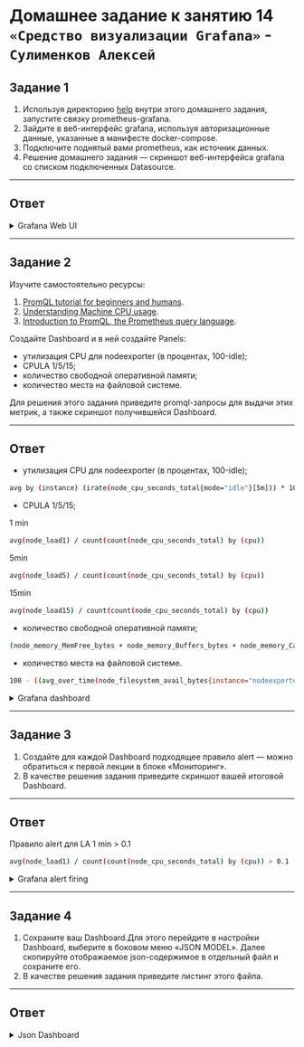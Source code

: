 # Домашнее задание к занятию 14 `«Средство визуализации Grafana»` - `Сулименков Алексей`

## Задание 1

1. Используя директорию [help](./help) внутри этого домашнего задания, запустите связку prometheus-grafana.
2. Зайдите в веб-интерфейс grafana, используя авторизационные данные, указанные в манифесте docker-compose.
3. Подключите поднятый вами prometheus, как источник данных.
4. Решение домашнего задания — скриншот веб-интерфейса grafana со списком подключенных Datasource.

---

## Ответ

<details> <summary>Grafana Web UI</summary>

![web](https://github.com/biparasite/10-monitoring-03-grafana/blob/main/task_1.png"web")

</details>

---

## Задание 2

Изучите самостоятельно ресурсы:

1. [PromQL tutorial for beginners and humans](https://valyala.medium.com/promql-tutorial-for-beginners-9ab455142085).
2. [Understanding Machine CPU usage](https://www.robustperception.io/understanding-machine-cpu-usage).
3. [Introduction to PromQL, the Prometheus query language](https://grafana.com/blog/2020/02/04/introduction-to-promql-the-prometheus-query-language/).

Создайте Dashboard и в ней создайте Panels:

- утилизация CPU для nodeexporter (в процентах, 100-idle);
- CPULA 1/5/15;
- количество свободной оперативной памяти;
- количество места на файловой системе.

Для решения этого задания приведите promql-запросы для выдачи этих метрик, а также скриншот получившейся Dashboard.

---

## Ответ

- утилизация CPU для nodeexporter (в процентах, 100-idle);

```bash
avg by (instance) (irate(node_cpu_seconds_total{mode="idle"}[5m])) * 100
```

- CPULA 1/5/15;

1 min

```bash
avg(node_load1) / count(count(node_cpu_seconds_total) by (cpu))
```

5min

```bash
avg(node_load5) / count(count(node_cpu_seconds_total) by (cpu))
```

15min

```bash
avg(node_load15) / count(count(node_cpu_seconds_total) by (cpu))
```

- количество свободной оперативной памяти;

```bash
(node_memory_MemFree_bytes + node_memory_Buffers_bytes + node_memory_Cached_bytes) / 1024 / 1024
```

- количество места на файловой системе.

```bash
100 - ((avg_over_time(node_filesystem_avail_bytes{instance="nodeexporter:9100",job="nodeexporter",mountpoint="/",fstype!="rootfs"}[$__rate_interval]) * 100) / avg_over_time(node_filesystem_size_bytes{instance="nodeexporter:9100",job="nodeexporter",mountpoint="/",fstype!="rootfs"}[$__rate_interval]))
```

<details> <summary>Grafana dashboard</summary>

![web](https://github.com/biparasite/10-monitoring-03-grafana/blob/main/task_2.png "web")

</details>

---

## Задание 3

1. Создайте для каждой Dashboard подходящее правило alert — можно обратиться к первой лекции в блоке «Мониторинг».
1. В качестве решения задания приведите скриншот вашей итоговой Dashboard.

---

## Ответ

Правило alert для LA 1 min > 0.1

```bash
avg(node_load1) / count(count(node_cpu_seconds_total) by (cpu)) > 0.1
```

<details> <summary>Grafana alert firing</summary>

![firing](https://github.com/biparasite/10-monitoring-03-grafana/blob/main/task_3.png "firing")
![LA1](https://github.com/biparasite/10-monitoring-03-grafana/blob/main/task_3.1.png "LA1")

</details>

---

## Задание 4

1. Сохраните ваш Dashboard.Для этого перейдите в настройки Dashboard, выберите в боковом меню «JSON MODEL». Далее скопируйте отображаемое json-содержимое в отдельный файл и сохраните его.
1. В качестве решения задания приведите листинг этого файла.

---

## Ответ

<details> <summary>Json Dashboard</summary>
```json
{
  "annotations": {
    "list": [
      {
        "builtIn": 1,
        "datasource": {
          "type": "grafana",
          "uid": "-- Grafana --"
        },
        "enable": true,
        "hide": true,
        "iconColor": "rgba(0, 211, 255, 1)",
        "name": "Annotations & Alerts",
        "type": "dashboard"
      }
    ]
  },
  "editable": true,
  "fiscalYearStartMonth": 0,
  "graphTooltip": 0,
  "id": 1,
  "links": [],
  "panels": [
    {
      "datasource": {
        "type": "prometheus",
        "uid": "eer3j1mgk4d8ge"
      },
      "fieldConfig": {
        "defaults": {
          "color": {
            "mode": "palette-classic"
          },
          "custom": {
            "axisBorderShow": false,
            "axisCenteredZero": false,
            "axisColorMode": "text",
            "axisLabel": "",
            "axisPlacement": "auto",
            "barAlignment": 0,
            "barWidthFactor": 0.6,
            "drawStyle": "line",
            "fillOpacity": 0,
            "gradientMode": "none",
            "hideFrom": {
              "legend": false,
              "tooltip": false,
              "viz": false
            },
            "insertNulls": false,
            "lineInterpolation": "linear",
            "lineWidth": 1,
            "pointSize": 5,
            "scaleDistribution": {
              "type": "linear"
            },
            "showPoints": "auto",
            "spanNulls": false,
            "stacking": {
              "group": "A",
              "mode": "none"
            },
            "thresholdsStyle": {
              "mode": "off"
            }
          },
          "mappings": [],
          "thresholds": {
            "mode": "absolute",
            "steps": [
              {
                "color": "green"
              },
              {
                "color": "red",
                "value": 80
              }
            ]
          },
          "unit": "percent"
        },
        "overrides": []
      },
      "gridPos": {
        "h": 8,
        "w": 12,
        "x": 0,
        "y": 0
      },
      "id": 4,
      "options": {
        "legend": {
          "calcs": [],
          "displayMode": "list",
          "placement": "bottom",
          "showLegend": true
        },
        "tooltip": {
          "hideZeros": false,
          "mode": "single",
          "sort": "none"
        }
      },
      "pluginVersion": "12.0.2",
      "targets": [
        {
          "editorMode": "code",
          "expr": "100 - ((avg_over_time(node_filesystem_avail_bytes{instance=\"nodeexporter:9100\",job=\"nodeexporter\",mountpoint=\"/\",fstype!=\"rootfs\"}[$__rate_interval]) * 100) / avg_over_time(node_filesystem_size_bytes{instance=\"nodeexporter:9100\",job=\"nodeexporter\",mountpoint=\"/\",fstype!=\"rootfs\"}[$__rate_interval]))\n",
          "legendFormat": "Disk usage %",
          "range": true,
          "refId": "A"
        }
      ],
      "title": "Disk Space Usage %",
      "type": "timeseries"
    },
    {
      "datasource": {
        "type": "prometheus",
        "uid": "eer3j1mgk4d8ge"
      },
      "description": "",
      "fieldConfig": {
        "defaults": {
          "color": {
            "mode": "palette-classic"
          },
          "custom": {
            "axisBorderShow": false,
            "axisCenteredZero": false,
            "axisColorMode": "text",
            "axisLabel": "100% IDLE",
            "axisPlacement": "auto",
            "barAlignment": 0,
            "barWidthFactor": 0.6,
            "drawStyle": "line",
            "fillOpacity": 0,
            "gradientMode": "none",
            "hideFrom": {
              "legend": false,
              "tooltip": false,
              "viz": false
            },
            "insertNulls": false,
            "lineInterpolation": "linear",
            "lineWidth": 1,
            "pointSize": 5,
            "scaleDistribution": {
              "type": "linear"
            },
            "showPoints": "auto",
            "spanNulls": false,
            "stacking": {
              "group": "A",
              "mode": "none"
            },
            "thresholdsStyle": {
              "mode": "off"
            }
          },
          "mappings": [],
          "thresholds": {
            "mode": "absolute",
            "steps": [
              {
                "color": "green"
              },
              {
                "color": "red",
                "value": 80
              },
              {
                "color": "#EAB839",
                "value": 90
              }
            ]
          },
          "unit": "percent"
        },
        "overrides": []
      },
      "gridPos": {
        "h": 8,
        "w": 12,
        "x": 12,
        "y": 0
      },
      "id": 1,
      "options": {
        "legend": {
          "calcs": [],
          "displayMode": "list",
          "placement": "bottom",
          "showLegend": true
        },
        "tooltip": {
          "hideZeros": false,
          "mode": "single",
          "sort": "none"
        }
      },
      "pluginVersion": "12.0.2",
      "targets": [
        {
          "datasource": {
            "type": "prometheus",
            "uid": "eer3j1mgk4d8ge"
          },
          "editorMode": "code",
          "expr": "avg by (instance) (irate(node_cpu_seconds_total{mode=\"idle\"}[5m])) * 100\n",
          "legendFormat": "CPU IDLE",
          "range": true,
          "refId": "A"
        }
      ],
      "title": "CPU IDLE",
      "transparent": true,
      "type": "timeseries"
    },
    {
      "datasource": {
        "type": "prometheus",
        "uid": "eer3j1mgk4d8ge"
      },
      "fieldConfig": {
        "defaults": {
          "color": {
            "mode": "palette-classic"
          },
          "custom": {
            "axisBorderShow": false,
            "axisCenteredZero": false,
            "axisColorMode": "text",
            "axisLabel": "",
            "axisPlacement": "auto",
            "barAlignment": 0,
            "barWidthFactor": 0.6,
            "drawStyle": "line",
            "fillOpacity": 0,
            "gradientMode": "none",
            "hideFrom": {
              "legend": false,
              "tooltip": false,
              "viz": false
            },
            "insertNulls": false,
            "lineInterpolation": "linear",
            "lineWidth": 1,
            "pointSize": 5,
            "scaleDistribution": {
              "type": "linear"
            },
            "showPoints": "auto",
            "spanNulls": false,
            "stacking": {
              "group": "A",
              "mode": "none"
            },
            "thresholdsStyle": {
              "mode": "off"
            }
          },
          "mappings": [],
          "thresholds": {
            "mode": "absolute",
            "steps": [
              {
                "color": "green"
              },
              {
                "color": "red",
                "value": 80
              }
            ]
          },
          "unit": "decmbytes"
        },
        "overrides": []
      },
      "gridPos": {
        "h": 8,
        "w": 12,
        "x": 0,
        "y": 8
      },
      "id": 3,
      "options": {
        "legend": {
          "calcs": [],
          "displayMode": "list",
          "placement": "bottom",
          "showLegend": true
        },
        "tooltip": {
          "hideZeros": false,
          "mode": "single",
          "sort": "none"
        }
      },
      "pluginVersion": "12.0.2",
      "targets": [
        {
          "disableTextWrap": false,
          "editorMode": "code",
          "exemplar": false,
          "expr": "node_memory_MemTotal_bytes{job=\"nodeexporter\"}/1024/1024",
          "format": "heatmap",
          "fullMetaSearch": false,
          "includeNullMetadata": true,
          "instant": false,
          "interval": "",
          "legendFormat": "Memory total",
          "range": true,
          "refId": "A",
          "useBackend": false
        },
        {
          "datasource": {
            "type": "prometheus",
            "uid": "eer3j1mgk4d8ge"
          },
          "editorMode": "code",
          "expr": "(node_memory_MemFree_bytes + node_memory_Buffers_bytes + node_memory_Cached_bytes) / 1024 / 1024\n",
          "hide": false,
          "instant": false,
          "legendFormat": "Free Memory",
          "range": true,
          "refId": "B"
        }
      ],
      "title": "Mem Free",
      "type": "timeseries"
    },
    {
      "datasource": {
        "type": "prometheus",
        "uid": "eer3j1mgk4d8ge"
      },
      "fieldConfig": {
        "defaults": {
          "color": {
            "mode": "palette-classic"
          },
          "custom": {
            "axisBorderShow": false,
            "axisCenteredZero": false,
            "axisColorMode": "text",
            "axisLabel": "LA 1/5/15nim",
            "axisPlacement": "auto",
            "barAlignment": 0,
            "barWidthFactor": 0.6,
            "drawStyle": "line",
            "fillOpacity": 0,
            "gradientMode": "none",
            "hideFrom": {
              "legend": false,
              "tooltip": false,
              "viz": false
            },
            "insertNulls": false,
            "lineInterpolation": "linear",
            "lineWidth": 1,
            "pointSize": 5,
            "scaleDistribution": {
              "type": "linear"
            },
            "showPoints": "auto",
            "spanNulls": false,
            "stacking": {
              "group": "A",
              "mode": "none"
            },
            "thresholdsStyle": {
              "mode": "off"
            }
          },
          "mappings": [],
          "thresholds": {
            "mode": "absolute",
            "steps": [
              {
                "color": "green"
              },
              {
                "color": "red",
                "value": 80
              }
            ]
          }
        },
        "overrides": []
      },
      "gridPos": {
        "h": 8,
        "w": 12,
        "x": 12,
        "y": 8
      },
      "id": 2,
      "options": {
        "legend": {
          "calcs": [],
          "displayMode": "list",
          "placement": "bottom",
          "showLegend": true
        },
        "tooltip": {
          "hideZeros": false,
          "mode": "single",
          "sort": "none"
        }
      },
      "pluginVersion": "12.0.2",
      "targets": [
        {
          "disableTextWrap": false,
          "editorMode": "code",
          "expr": "avg(node_load1) / count(count(node_cpu_seconds_total) by (cpu))",
          "fullMetaSearch": false,
          "includeNullMetadata": true,
          "legendFormat": "LA 1 min",
          "range": true,
          "refId": "A",
          "useBackend": false
        },
        {
          "datasource": {
            "type": "prometheus",
            "uid": "eer3j1mgk4d8ge"
          },
          "disableTextWrap": false,
          "editorMode": "code",
          "expr": "avg(node_load5) / count(count(node_cpu_seconds_total) by (cpu))",
          "fullMetaSearch": false,
          "hide": false,
          "includeNullMetadata": true,
          "instant": false,
          "legendFormat": "LA 5 min",
          "range": true,
          "refId": "B",
          "useBackend": false
        },
        {
          "datasource": {
            "type": "prometheus",
            "uid": "eer3j1mgk4d8ge"
          },
          "editorMode": "code",
          "expr": "avg(node_load15) / count(count(node_cpu_seconds_total) by (cpu))",
          "hide": false,
          "instant": false,
          "legendFormat": "LA 15 min",
          "range": true,
          "refId": "C"
        }
      ],
      "title": "LA on 1/5/15",
      "transparent": true,
      "type": "timeseries"
    }
  ],
  "preload": false,
  "refresh": "10s",
  "schemaVersion": 41,
  "tags": [],
  "templating": {
    "list": []
  },
  "time": {
    "from": "now-30m",
    "to": "now"
  },
  "timepicker": {},
  "timezone": "browser",
  "title": "Test",
  "uid": "d0600664-5c66-420e-a38b-b547e79dc6ff",
  "version": 17
}
```

</details>
